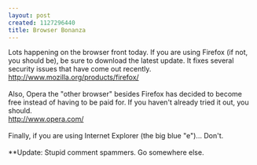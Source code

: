```yaml
--- 
layout: post
created: 1127296440
title: Browser Bonanza
---
```

Lots happening on the browser front today.  If you are using Firefox (if not, you should be), be sure to download the latest update.  It fixes several security issues that have come out recently.<br />http://www.mozilla.org/products/firefox/<br /><br />Also, Opera the "other browser" besides Firefox has decided to become free instead of having to be paid for.  If you haven't already tried it out, you should.<br />http://www.opera.com/<br /><br />Finally, if you are using Internet Explorer (the big blue "e")...  Don't.<br /><br />**Update: Stupid comment spammers. Go somewhere else.
